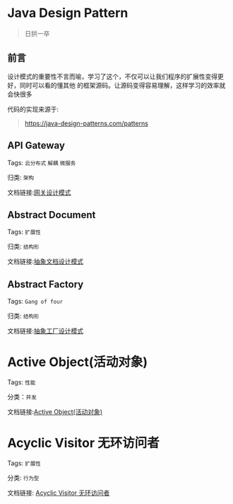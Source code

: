 # Java Design Pattern

> 日拱一卒

## 前言

设计模式的重要性不言而喻，学习了这个，不仅可以让我们程序的扩展性变得更好，同时可以看的懂其他
的框架源码。让源码变得容易理解，这样学习的效率就会快很多

代码的实现来源于:

> https://java-design-patterns.com/patterns

## API Gateway

Tags: `云分布式` `解耦` `微服务`

归类: `架构`

文档链接:[网关设计模式](./docs/API-Gateway.md)

## Abstract Document

Tags: `扩展性`

归类: `结构形`

文档链接:[抽象文档设计模式](./docs/Abstract-Document.md)

## Abstract Factory

Tags: `Gang of four`

归类: `结构形`

文档链接:[抽象工厂设计模式](./docs/Abstract-Factory.md)

# Active Object(活动对象)

Tags: `性能`

分类：`并发`

文档链接:[Active Object(活动对象)](./docs/Active-Object.md)

# Acyclic Visitor 无环访问者

Tags: `扩展性`

分类: `行为型`

文档链接: [Acyclic Visitor 无环访问者](./docs/Acyclic-Visitor.md)
